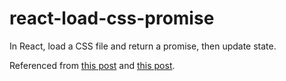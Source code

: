 # react-load-css-promise
In React, load a CSS file and return a promise, then update state.

Referenced from [this post](https://thudjs.tumblr.com/post/637855087/stylesheetonload-or-lack-thereof) and [this post](https://stackoverflow.com/a/5537911/5121816).
